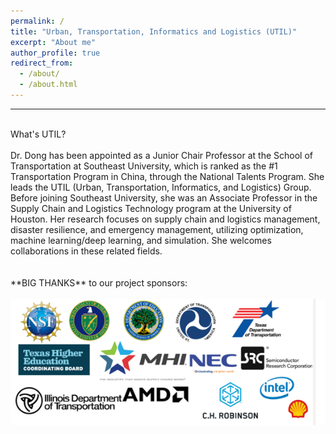 ```yaml
---
permalink: /
title: "Urban, Transportation, Informatics and Logistics (UTIL)"
excerpt: "About me"
author_profile: true
redirect_from: 
  - /about/
  - /about.html
---
```


------
<br/>
What's UTIL?
<br/>
<br/>
Dr. Dong has been appointed as a Junior Chair Professor at the School of Transportation at Southeast University, which is ranked as the #1 Transportation Program in China, through the National Talents Program. She leads the UTIL (Urban, Transportation, Informatics, and Logistics) Group. Before joining Southeast University, she was an Associate Professor in the Supply Chain and Logistics Technology program at the University of Houston. Her research focuses on supply chain and logistics management, disaster resilience, and emergency management, utilizing optimization, machine learning/deep learning, and simulation. She welcomes collaborations in these related fields.


<br/>

<br/>

<br/>
**BIG THANKS** to our project sponsors:
<br/>
<br/><img src='/images/sponsors.PNG'>











